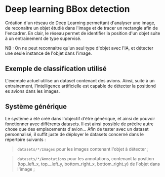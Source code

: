 # Deep learning BBox detection

Création d'un réseau de Deep Learning permettant d'analyser une image, de reconaitre un objet étudié dans l'image et de tracer un rectangle afin de l'encadrer. En clair, le réseau permet de identifier la position d'un objet suite à un entrainement de type supervisé.

NB : On ne peut reconnaitre qu'un seul type d'objet avec l'IA, et détecter une seule instance de l'objet dans l'image.

## Exemple de classification utilisé

L'exemple actuel utilise un dataset contenant des avions. Ainsi, suite à un entrainement, l'intelligence artificielle est capable de détecter la positiond es avions dans les images.

## Système générique

Le système a été créé dans l'objectif d'être générique, et ainsi de pouvoir fonctionner avec différents datasets. Il est ainsi possible de prédire autre chose que des emplacements d'avion... Afin de tester avec un dataset personnalisé, il suffit juste de déployer le datasets concerné dans le répertoire suivants :

> `datasets/*/Images` pour les images contenant l'objet à détecter ;

> `datasets/*/Annotations` pour les annotations, contenant la position (top_left_x, top__left_y, bottom_right_x, bottom_right_y) de l'objet dans l'image ;